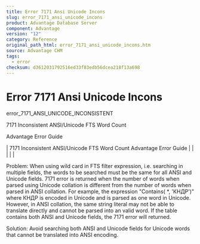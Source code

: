```yaml
---
title: Error 7171 Ansi Unicode Incons
slug: error_7171_ansi_unicode_incons
product: Advantage Database Server
component: Advantage
version: "12"
category: Reference
original_path_html: error_7171_ansi_unicode_incons.htm
source: Advantage CHM
tags:
  - error
checksum: d3612031792516ed33f83edb56dcea218f13a698
---
```


# Error 7171 Ansi Unicode Incons

error\_7171\_ANSI\_UNICODE\_INCONSISTENT

7171 Inconsistent ANSI/Unicode FTS Word Count

Advantage Error Guide

| 7171 Inconsistent ANSI/Unicode FTS Word Count  Advantage Error Guide |  |  |  |  |

Problem: When using wild card in FTS filter expression, i.e. searching in multiple fields, the words to be searched must be the same for all ANSI and Unicode fields. 7171 error is returned when the number of words when parsed using Unicode collation is different from the number of words when parsed in ANSI collation. For example, the expression "Contains( \*, 'КНДР')" where КНДР is encoded in Unicode and is parsed as one word in Unicode. However, in ANSI collation, the same string literal may not be able to translate directly and cannot be parsed into an valid word. If the table contains both ANSI and Unicode fields, the 7171 error will returned.

Solution: Avoid searching both ANSI and Unicode fields for Unicode words that cannot be translated into ANSI encoding.
